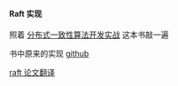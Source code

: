 #### Raft 实现

照着 [分布式一致性算法开发实战](https://book.douban.com/subject/35051108/) 这本书敲一遍

书中原来的实现 [github](https://github.com/xnnyygn/xraft)

[raft 论文翻译](https://github.com/maemual/raft-zh_cn)